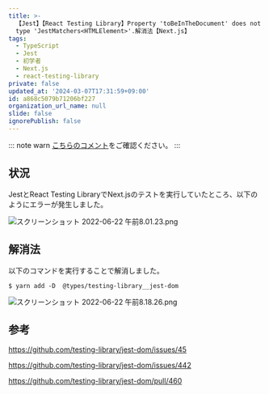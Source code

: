 ```yaml
---
title: >-
  【Jest】【React Testing Library】Property 'toBeInTheDocument' does not exist on
  type 'JestMatchers<HTMLElement>'.解消法【Next.js】
tags:
  - TypeScript
  - Jest
  - 初学者
  - Next.js
  - react-testing-library
private: false
updated_at: '2024-03-07T17:31:59+09:00'
id: a868c5079b71206bf227
organization_url_name: null
slide: false
ignorePublish: false
---
```

::: note warn
[こちらのコメント](https://qiita.com/P-man_Brown/items/a868c5079b71206bf227#comment-1efaa072ab99c8f97d10)をご確認ください。
:::

## 状況
JestとReact Testing LibraryでNext.jsのテストを実行していたところ、以下のようにエラーが発生しました。

![スクリーンショット 2022-06-22 午前8.01.23.png](https://qiita-image-store.s3.ap-northeast-1.amazonaws.com/0/2342443/33b40496-829f-7112-0a2e-8ebbde9d77b8.png)


## 解消法
以下のコマンドを実行することで解消しました。

```
$ yarn add -D  @types/testing-library__jest-dom
```

![スクリーンショット 2022-06-22 午前8.18.26.png](https://qiita-image-store.s3.ap-northeast-1.amazonaws.com/0/2342443/567d308c-cb8c-8348-b7f8-cbbf7eac9824.png)

## 参考

https://github.com/testing-library/jest-dom/issues/45

https://github.com/testing-library/jest-dom/issues/442

https://github.com/testing-library/jest-dom/pull/460
